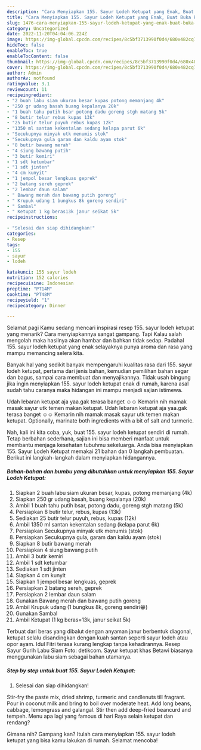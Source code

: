 ```yaml
---
description: "Cara Menyiapkan 155. Sayur Lodeh Ketupat yang Enak, Buat Buka Puasa}"
title: "Cara Menyiapkan 155. Sayur Lodeh Ketupat yang Enak, Buat Buka Puasa}"
slug: 1476-cara-menyiapkan-155-sayur-lodeh-ketupat-yang-enak-buat-buka-puasa
category: Uncategorized
date: 2022-11-20T04:04:06.224Z
image: https://img-global.cpcdn.com/recipes/8c5bf3713990f0d4/680x482cq70/155-sayur-lodeh-ketupat-foto-resep-utama.jpg
hideToc: false
enableToc: true
enableTocContent: false
thumbnail: https://img-global.cpcdn.com/recipes/8c5bf3713990f0d4/680x482cq70/155-sayur-lodeh-ketupat-foto-resep-utama.jpg
cover: https://img-global.cpcdn.com/recipes/8c5bf3713990f0d4/680x482cq70/155-sayur-lodeh-ketupat-foto-resep-utama.jpg
author: Admin
authorAv: notfound
ratingvalue: 3.1
reviewcount: 11
recipeingredient:
- "2 buah labu siam ukuran besar kupas potong memanjang 4k"
- "250 gr udang basah buang kepalanya 20k"
- "1 buah tahu putih bsar potong dadu goreng stgh matang 5k"
- "8 butir telur rebus kupas 13k"
- "25 butir telur puyuh rebus kupas 12k"
- "1350 ml santan kekentalan sedang kelapa parut 6k"
- "Secukupnya minyak utk menumis stok"
- "Secukupnya gula garam dan kaldu ayam stok"
- "8 butir bawang merah"
- "4 siung bawang putih"
- "3 butir kemiri"
- "1 sdt ketumbar"
- "1 sdt jinten"
- "4 cm kunyit"
- "1 jempol besar lengkuas geprek"
- "2 batang sereh geprek"
- "2 lembar daun salam"
- " Bawang merah dan bawang putih goreng"
- " Krupuk udang 1 bungkus 8k goreng sendiri"
- " Sambal"
- " Ketupat 1 kg beras13k janur seikat 5k"
recipeinstructions:

- "Selesai dan siap dihidangkan!"
categories:
- Resep
tags:
- 155
- sayur
- lodeh

katakunci: 155 sayur lodeh 
nutrition: 152 calories
recipecuisine: Indonesian
preptime: "PT14M"
cooktime: "PT48M"
recipeyield: "1"
recipecategory: Dinner

---
```



Selamat pagi Kamu sedang mencari inspirasi resep 155. sayur lodeh ketupat yang menarik? Cara menyiapkannya sangat gampang. Tapi Kalau salah mengolah maka hasilnya akan hambar dan bahkan tidak sedap. Padahal 155. sayur lodeh ketupat yang enak selayaknya punya aroma dan rasa yang mampu memancing selera kita.


Banyak hal yang sedikit banyak mempengaruhi kualitas rasa dari 155. sayur lodeh ketupat, pertama dari jenis bahan, kemudian pemilihan bahan segar dan bagus, sampai cara membuat dan menyajikannya. Tidak usah bingung jika ingin menyiapkan 155. sayur lodeh ketupat enak di rumah, karena asal sudah tahu caranya maka hidangan ini mampu menjadi sajian istimewa.

Udah lebaran ketupat aja yaa.gak terasa banget ☺️☺️ Kemarin nih mamak masak sayur utk temen makan ketupat. Udah lebaran ketupat aja yaa.gak terasa banget ☺️☺️ Kemarin nih mamak masak sayur utk temen makan ketupat. Optionally, marinate both ingredients with a bit of salt and turmeric.


Nah, kali ini kita coba, yuk, buat 155. sayur lodeh ketupat sendiri di rumah. Tetap berbahan sederhana, sajian ini bisa memberi manfaat untuk membantu menjaga kesehatan tubuhmu sekeluarga. Anda bisa menyiapkan 155. Sayur Lodeh Ketupat memakai 21 bahan dan 0 langkah pembuatan. Berikut ini langkah-langkah dalam menyiapkan hidangannya.

<!--inarticleads1-->

##### Bahan-bahan dan bumbu yang dibutuhkan untuk menyiapkan 155. Sayur Lodeh Ketupat:

1. Siapkan 2 buah labu siam ukuran besar, kupas, potong memanjang (4k)
1. Siapkan 250 gr udang basah, buang kepalanya (20k)
1. Ambil 1 buah tahu putih bsar, potong dadu, goreng stgh matang (5k)
1. Persiapkan 8 butir telur, rebus, kupas (13k)
1. Sediakan 25 butir telur puyuh, rebus, kupas (12k)
1. Ambil 1350 ml santan kekentalan sedang (kelapa parut 6k)
1. Persiapkan Secukupnya minyak utk menumis (stok)
1. Persiapkan Secukupnya gula, garam dan kaldu ayam (stok)
1. Siapkan 8 butir bawang merah
1. Persiapkan 4 siung bawang putih
1. Ambil 3 butir kemiri
1. Ambil 1 sdt ketumbar
1. Sediakan 1 sdt jinten
1. Siapkan 4 cm kunyit
1. Siapkan 1 jempol besar lengkuas, geprek
1. Persiapkan 2 batang sereh, geprek
1. Persiapkan 2 lembar daun salam
1. Gunakan  Bawang merah dan bawang putih goreng
1. Ambil  Krupuk udang (1 bungkus 8k, goreng sendiri😁)
1. Gunakan  Sambal
1. Ambil  Ketupat (1 kg beras=13k, janur seikat 5k)


Terbuat dari beras yang dibalut dengan anyaman janur berbentuk diagonal, ketupat selalu disandingkan dengan kuah santan seperti sayur lodeh atau opor ayam. Idul Fitri terasa kurang lengkap tanpa kehadirannya. Resep Sayur Gurih Labu Siam Foto: detikcom. Sayur ketupat khas Betawi biasanya menggunakan labu siam sebagai bahan utamanya. 

<!--inarticleads2-->

##### Step by step untuk buat 155. Sayur Lodeh Ketupat:


1. Selesai dan siap dihidangkan!

Stir-fry the paste mix, dried shrimp, turmeric and candlenuts till fragrant. Pour in coconut milk and bring to boil over moderate heat. Add long beans, cabbage, lemongrass and galangal. Stir then add deep-fried beancurd and tempeh. Menu apa lagi yang famous di hari Raya selain ketupat dan rendang? 

Gimana nih? Gampang kan? Itulah cara menyiapkan 155. sayur lodeh ketupat yang bisa kamu lakukan di rumah. Selamat mencoba!
